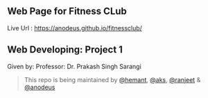 ## Web Page for Fitness CLub



Live Url : https://anodeus.github.io/fitnessclub/

## Web Developing: Project 1
Given by: 
Professor: Dr. Prakash Singh Sarangi
 
> This repo is being maintained by [@hemant](https://github.com/Hemant10HM), [@aks](https://github.com/Black-Beard-AKS), [@ranjeet](https://github.com/RanjeetKumar7b) & [@anodeus](https://github.com/anodeus)
